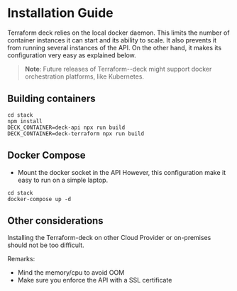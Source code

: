 # Installation Guide

Terraform deck relies on the local docker daemon. This limits the number of
container instances it can start and its ability to scale. It also prevents it
from running several instances of the API. On the other hand, it makes its 
configuration very easy as explained below.

> **Note**: Future releases of Terraform--deck might support docker
  orchestration platforms, like Kubernetes.  

## Building containers

```shell
cd stack
npm install
DECK_CONTAINER=deck-api npx run build
DECK_CONTAINER=deck-terraform npx run build
```

## Docker Compose

- Mount the docker socket in the API 
However, this configuration make it easy to run on
a simple laptop.


```shell
cd stack
docker-compose up -d
```

## Other considerations

Installing the Terraform-deck on other Cloud Provider or on-premises should
not be too difficult. 

Remarks:
- Mind the memory/cpu to avoid OOM
- Make sure you enforce the API with a SSL certificate
